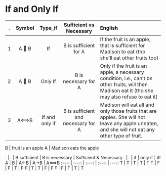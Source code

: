 # If and Only If

. | Symbol | Type_if | Sufficient vs Necessary | English
:---:  | :---:  | :---:  | :---:  | :--- 
1 | A  B | If | B is sufficient for A | If the fruit is an apple, that is sufficient for Madison to eat (tho she’ll eat other fruits too)
2 | A  B | Only If | B is necessary for A | Only if the fruit is an apple, a necessary condition, i.e., can’t be other fruits, will then Madison eat it (tho she may also refuse to eat it)
3 | A⟺B | If and only if | B is sufficient and necessary for A | Madison will eat all and only those fruits that are apples. She will not leave any apple uneaten, and she will not eat any other type of fruit.



B | fruit is an apple
A | Madison eats the apple


.    | .    | B sufficient    | B is necessary    | Sufficient & Necessary 
.    | .    | if   | only if   | iff 
A    | B    | A<-B | A->B | A⟺B
:---:  | :---:  | :---:  | :---:  | :---: 
T    | T    | T    | T    | T 
T    | F    | F    | T    | F 
*F*  | T    | T    | F    | F 
*F*  | F    | T    | T    | T 
